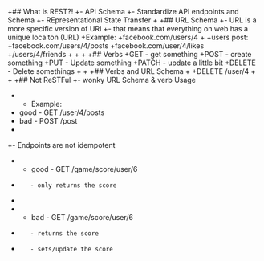 +## What is REST?!
 +- API Schema
 +- Standardize API endpoints and Schema
 +- REpresentational State Transfer
 +
 +## URL Schema
 +- URL is a more specific version of URI
 +- that means that everything on web has a unique locaiton (URL)
 +Example:
 +facebook.com/users/4
 +
 +users post:
 +facebook.com/users/4/posts
 +facebook.com/user/4/likes
 +/users/4/friends
 +
 +
 +
 +## Verbs
 +GET  - get something
 +POST  - create something
 +PUT - Update something
 +PATCH - update a little bit
 +DELETE - Delete somethings
 +
 +
 +## Verbs and URL Schema
 +
 +DELETE /user/4
 +
 +
 +## Not ReSTFul
 +- wonky URL Schema & verb Usage
 + - Example:
 +    good - GET /user/4/posts
 +    bad - POST /post
 +
 +- Endpoints are not idempotent
 +   - good - GET /game/score/user/6
 +        - only returns the score
 +
 +   - bad - GET /game/score/user/6
 +        - returns the score
 +        - sets/update the score
